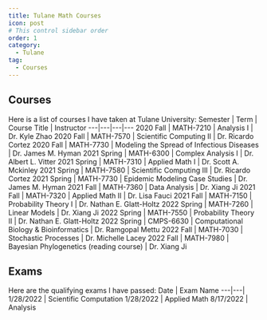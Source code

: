 ```yaml
---
title: Tulane Math Courses
icon: post
# This control sidebar order
order: 1
category:
  - Tulane
tag:
  - Courses
---
```


## Courses
Here is a list of courses I have taken at Tulane University:
Semester | Term | Course Title | Instructor
---|---|---|---
2020 Fall | MATH-7210 | Analysis I | Dr. Kyle Zhao
2020 Fall | MATH-7570 | Scientific Computing II | Dr. Ricardo Cortez
2020 Fall | MATH-7730 | Modeling the Spread of Infectious Diseases | Dr. James M. Hyman
2021 Spring | MATH-6300 | Complex Analysis I | Dr. Albert L. Vitter
2021 Spring | MATH-7310 | Applied Math I | Dr. Scott A. Mckinley
2021 Spring | MATH-7580 | Scientific Computing III | Dr. Ricardo Cortez
2021 Spring | MATH-7730 | Epidemic Modeling Case Studies | Dr. James M. Hyman
2021 Fall | MATH-7360 | Data Analysis | Dr. Xiang Ji
2021 Fall | MATH-7320 | Applied Math II | Dr. Lisa Fauci
2021 Fall | MATH-7150 | Probability Theory I | Dr. Nathan E. Glatt-Holtz
2022 Spring | MATH-7260	| Linear Models | Dr. Xiang Ji
2022 Spring | MATH-7550	| Probability Theory II | Dr. Nathan E. Glatt-Holtz
2022 Spring | CMPS-6630 | Computational Biology & Bioinformatics | Dr. Ramgopal Mettu
2022 Fall | MATH-7030 | Stochastic Processes | Dr. Michelle Lacey
2022 Fall | MATH-7980 | Bayesian Phylogenetics (reading course) | Dr. Xiang Ji

## Exams
Here are the qualifying exams I have passed:
Date | Exam Name
---|---|
1/28/2022 | Scientific Computation
1/28/2022 | Applied Math
8/17/2022 | Analysis



